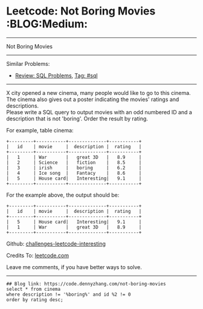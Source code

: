 
# Leetcode: Not Boring Movies     :BLOG:Medium:

---

Not Boring Movies  

---

Similar Problems:  

-   [Review: SQL Problems](https://code.dennyzhang.com/review-sql), [Tag: #sql](https://code.dennyzhang.com/tag/sql)

---

X city opened a new cinema, many people would like to go to this cinema. The cinema also gives out a poster indicating the movies' ratings and descriptions.  
Please write a SQL query to output movies with an odd numbered ID and a description that is not 'boring'. Order the result by rating.  

For example, table cinema:  

    +---------+-----------+--------------+-----------+
    |   id    | movie     |  description |  rating   |
    +---------+-----------+--------------+-----------+
    |   1     | War       |   great 3D   |   8.9     |
    |   2     | Science   |   fiction    |   8.5     |
    |   3     | irish     |   boring     |   6.2     |
    |   4     | Ice song  |   Fantacy    |   8.6     |
    |   5     | House card|   Interesting|   9.1     |
    +---------+-----------+--------------+-----------+

For the example above, the output should be:  

    +---------+-----------+--------------+-----------+
    |   id    | movie     |  description |  rating   |
    +---------+-----------+--------------+-----------+
    |   5     | House card|   Interesting|   9.1     |
    |   1     | War       |   great 3D   |   8.9     |
    +---------+-----------+--------------+-----------+

Github: [challenges-leetcode-interesting](https://github.com/DennyZhang/challenges-leetcode-interesting/tree/master/problems/not-boring-movies)  

Credits To: [leetcode.com](https://leetcode.com/problems/not-boring-movies/description/)  

Leave me comments, if you have better ways to solve.  

---

    ## Blog link: https://code.dennyzhang.com/not-boring-movies
    select * from cinema
    where description != '%boring%' and id %2 != 0
    order by rating desc;

